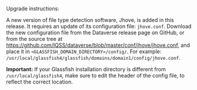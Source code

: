 Upgrade instructions:

A new version of file type detection software, Jhove, is added in this release. It requires an update of its configuration file: ``jhove.conf``. Download the new configuration file from the Dataverse release page on GitHub, or from the source tree at https://github.com/IQSS/dataverse/blob/master/conf/jhove/jhove.conf, and place it in ``<GLASSFISH_DOMAIN_DIRECTORY>/config/``. For example: ``/usr/local/glassfish4/glassfish/domains/domain1/config/jhove.conf``. 

**Important:** If your Glassfish installation directory is different from ``/usr/local/glassfish4``, make sure to edit the header of the config file, to reflect the correct location. 
